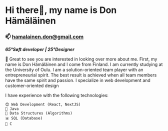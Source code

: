 # Hi there👋, my name is Don Hämäläinen
### 📫 hamalainen.don@gmail.com
***65°Søft developer | 25°Designer***

🥳 Great to see you are interested in looking over more about me. First, my name is Don Hämäläinen and I come from Finland. I am currently studying at the University of Oulu. I am a solution-oriented team player with an entrepreneurial spirit. The best result is achieved when all team members have the same spirit and passion. I specialize in web development and customer-oriented design

I have experience with the following technologies:

```
😍 Web Development (React, NextJS)
🌱 Java
🤔 Data Structures (Algorithms)
📊 SQL (Database)
🤖 C
```


